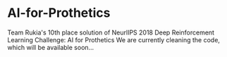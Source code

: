 # AI-for-Prothetics
Team Rukia's 10th place solution of NeurlIPS 2018 Deep Reinforcement Learning Challenge: AI for Prothetics
We are currently cleaning the code, which will be available soon...
